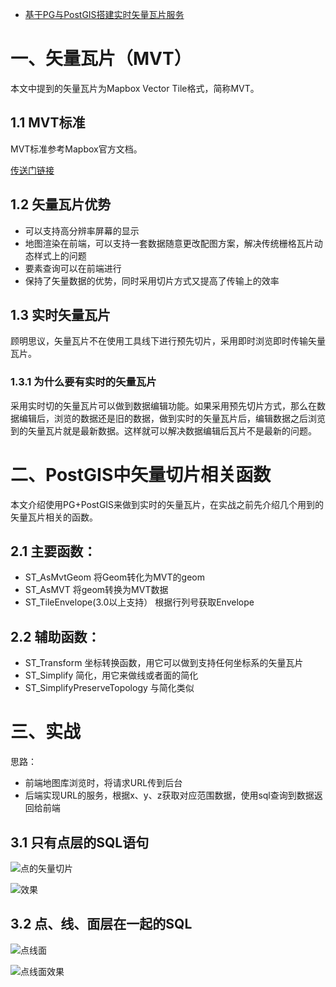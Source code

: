 - [基于PG与PostGIS搭建实时矢量瓦片服务](https://blog.csdn.net/qq_35241223/article/details/106439268)



# 一、矢量瓦片（MVT）

本文中提到的矢量瓦片为Mapbox Vector Tile格式，简称MVT。

## 1.1 MVT标准

MVT标准参考Mapbox官方文档。

[传送门链接](https://github.com/mapbox/vector-tile-spec)

## 1.2 矢量瓦片优势

- 可以支持高分辨率屏幕的显示
- 地图渲染在前端，可以支持一套数据随意更改配图方案，解决传统栅格瓦片动态样式上的问题
- 要素查询可以在前端进行
- 保持了矢量数据的优势，同时采用切片方式又提高了传输上的效率

## 1.3 实时矢量瓦片

顾明思议，矢量瓦片不在使用工具线下进行预先切片，采用即时浏览即时传输矢量瓦片。



### 1.3.1 为什么要有实时的矢量瓦片

采用实时切的矢量瓦片可以做到数据编辑功能。如果采用预先切片方式，那么在数据编辑后，浏览的数据还是旧的数据，做到实时的矢量瓦片后，编辑数据之后浏览到的矢量瓦片就是最新数据。这样就可以解决数据编辑后瓦片不是最新的问题。



# 二、PostGIS中矢量切片相关函数

本文介绍使用PG+PostGIS来做到实时的矢量瓦片，在实战之前先介绍几个用到的矢量瓦片相关的函数。

## 2.1 主要函数：

- ST_AsMvtGeom 将Geom转化为MVT的geom
- ST_AsMVT 将geom转换为MVT数据
- ST_TileEnvelope(3.0以上支持） 根据行列号获取Envelope

## 2.2 辅助函数：

- ST_Transform 坐标转换函数，用它可以做到支持任何坐标系的矢量瓦片
- ST_Simplify 简化，用它来做线或者面的简化
- ST_SimplifyPreserveTopology 与简化类似

# 三、实战

思路：

- 前端地图库浏览时，将请求URL传到后台
- 后端实现URL的服务，根据x、y、z获取对应范围数据，使用sql查询到数据返回给前端

## 3.1 只有点层的SQL语句

![点的矢量切片](https://img-blog.csdnimg.cn/20200531151106248.png)

![效果](https://img-blog.csdnimg.cn/20200531151128340.png?x-oss-process=image/watermark,type_ZmFuZ3poZW5naGVpdGk,shadow_10,text_aHR0cHM6Ly9ibG9nLmNzZG4ubmV0L3FxXzM1MjQxMjIz,size_16,color_FFFFFF,t_70)


## 3.2 点、线、面层在一起的SQL

![点线面](https://img-blog.csdnimg.cn/20200531151146153.png?x-oss-process=image/watermark,type_ZmFuZ3poZW5naGVpdGk,shadow_10,text_aHR0cHM6Ly9ibG9nLmNzZG4ubmV0L3FxXzM1MjQxMjIz,size_16,color_FFFFFF,t_70)

![点线面效果](https://img-blog.csdnimg.cn/2020053115120053.png?x-oss-process=image/watermark,type_ZmFuZ3poZW5naGVpdGk,shadow_10,text_aHR0cHM6Ly9ibG9nLmNzZG4ubmV0L3FxXzM1MjQxMjIz,size_16,color_FFFFFF,t_70)